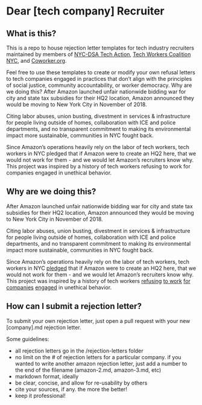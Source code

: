 # Dear [tech company] Recruiter

## What is this?
This is a repo to house rejection letter templates for tech industry recruiters maintained by members of [NYC-DSA Tech Action](techaction.nyc), [Tech Workers Coalition NYC](https://techworkerscoalition.org/nyc/), and [Coworker.org](coworker.org). 

Feel free to use these templates to create or modify your own refusal letters to tech companies engaged in practices that don’t align with the principles of social justice, community accountability, or worker democracy.
Why are we doing this? 
After Amazon launched unfair nationwide bidding war for city and state tax subsidies for their HQ2 location, Amazon announced they would be moving to New York City in November of 2018. 

Citing labor abuses, union busting, divestment in services & infrastructure for people living outside of homes, collaboration with ICE and police departments, and no transparent commitment to making its environmental impact more sustainable, communities in NYC fought back. 

Since Amazon’s operations heavily rely on the labor of tech workers, tech workers in NYC pledged that if Amazon were to create an HQ2 here, that we would not work for them - and we would let Amazon’s recruiters know why. This project was inspired by a history of tech workers refusing to work for companies engaged in unethical behavior.

## Why are we doing this? 
After Amazon launched unfair nationwide bidding war for city and state tax subsidies for their HQ2 location, Amazon announced they would be moving to New York City in November of 2018. 

Citing labor abuses, union busting, divestment in services & infrastructure for people living outside of homes, collaboration with ICE and police departments, and no transparent commitment to making its environmental impact more sustainable, communities in NYC fought back. 

Since Amazon’s operations heavily rely on the labor of tech workers, tech workers in NYC [pledged](https://www.coworker.org/petitions/no-work-for-amazon-new-york-1) that if Amazon were to create an HQ2 here, that we would not work for them - and we would let Amazon’s recruiters know why. This project was inspired by a history of tech workers [refusing](https://spectrum.ieee.org/view-from-the-valley/at-work/tech-careers/engineers-say-no-thanks-to-silicon-valley-recruiters-citing-ethical-concerns) [to work](https://medium.com/@tessr/dear-uber-recruiter-7f5f9b304662) [for companies](https://medium.com/@taraadiseshan/dear-uber-recruiter-part-two-680c863d6fae) [engaged](https://code.likeagirl.io/dear-uber-recruiter-trying-to-hire-women-in-tech-do-you-think-this-is-normal-f570f703c55) in unethical behavior.

## How can I submit a rejection letter? 
To submit your own rejection letter, just open a pull request with your new [company].md rejection letter. 

Some guidelines:
- all rejection letters go in the /rejection-letters folder
- no limit on the # of rejection letters for a particular company. if you wanted to write another amazon rejection letter, just add a number to the end of the filename (amazon-2.md, amazon-3.md, etc)
- markdown format, ideally
- be clear, concise, and allow for re-usability by others
- cite your sources, if any. the more the better!
- keep it professional!

